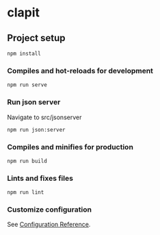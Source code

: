 # clapit

## Project setup
```
npm install
```

### Compiles and hot-reloads for development
```
npm run serve
```
### Run json server
Navigate to src/jsonserver
```
npm run json:server
```
### Compiles and minifies for production
```
npm run build
```

### Lints and fixes files
```
npm run lint
```

### Customize configuration
See [Configuration Reference](https://cli.vuejs.org/config/).
